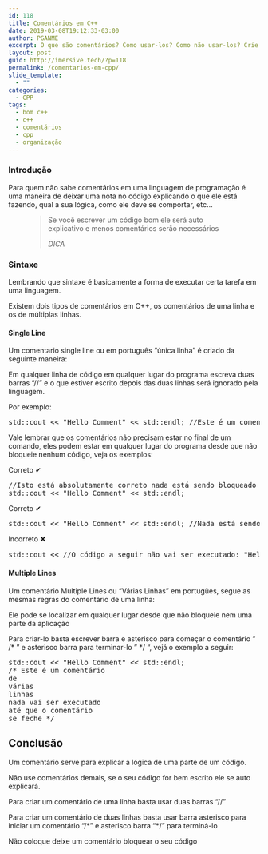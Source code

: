 ```yaml
---
id: 118
title: Comentários em C++
date: 2019-03-08T19:12:33-03:00
author: PGANME
excerpt: O que são comentários? Como usar-los? Como não usar-los? Crie comentários de múltiplas e únicas linhas em C++.
layout: post
guid: http://imersive.tech/?p=118
permalink: /comentarios-em-cpp/
slide_template:
  - ""
categories:
  - CPP
tags:
  - bom c++
  - c++
  - comentários
  - cpp
  - organização
---
```

### Introdução

Para quem não sabe comentários em uma linguagem de programação é uma maneira de deixar uma nota no código explicando o que ele está fazendo, qual a sua lógica, como ele deve se comportar, etc&#8230;<figure class="wp-block-pullquote">

> Se você escrever um código bom ele será auto explicativo e menos comentários serão necessários
> 
> <cite>DICA</cite></figure> 

### Sintaxe

Lembrando que sintaxe é basicamente a forma de executar certa tarefa em uma linguagem.

Existem dois tipos de comentários em C++, os comentários de uma linha e os de múltiplas linhas.

#### Single Line

Um comentario single line ou em português &#8220;única linha&#8221; é criado da seguinte maneira: 

Em qualquer linha de código em qualquer lugar do programa escreva duas barras &#8220;//&#8221; e o que estiver escrito depois das duas linhas será ignorado pela linguagem.

Por exemplo:

<pre class="brush: cpp; title: ; notranslate" title="">std::cout &lt;&lt; "Hello Comment" &lt;&lt; std::endl; //Este é um comentário
</pre>

Vale lembrar que os comentários não precisam estar no final de um comando, eles podem estar em qualquer lugar do programa desde que não bloqueie nenhum código, veja os exemplos:

Correto ✔

<pre class="brush: cpp; title: ; notranslate" title="">//Isto está absolutamente correto nada está sendo bloqueado
std::cout &lt;&lt; "Hello Comment" &lt;&lt; std::endl;
</pre>

Correto ✔

<pre class="brush: cpp; title: ; notranslate" title="">std::cout &lt;&lt; "Hello Comment" &lt;&lt; std::endl; //Nada está sendo bloqueado
</pre>

Incorreto ❌

<pre class="brush: cpp; title: ; notranslate" title="">std::cout &lt;&lt; //O código a seguir não vai ser executado: "Hello Comment"
</pre>

#### Multiple Lines

Um comentário Multiple Lines ou &#8220;Várias Linhas&#8221; em portugûes, segue as mesmas regras do comentário de uma linha:

Ele pode se localizar em qualquer lugar desde que não bloqueie nem uma parte da aplicação

Para criar-lo basta escrever barra e asterisco para começar o comentário &#8221; /\* &#8221; e asterisco barra para terminar-lo &#8221; \*/ &#8220;, vejá o exemplo a seguir:

<pre class="brush: cpp; title: ; notranslate" title="">std::cout &lt;&lt; "Hello Comment" &lt;&lt; std::endl;
/* Este é um comentário
de
várias
linhas 
nada vai ser executado
até que o comentário 
se feche */ 
</pre>

## Conclusão

Um comentário serve para explicar a lógica de uma parte de um código.

Não use comentários demais, se o seu código for bem escrito ele se auto explicará.

Para criar um comentário de uma linha basta usar duas barras &#8220;//&#8221;

Para criar um comentário de duas linhas basta usar barra asterisco para iniciar um comentário &#8220;/\*&#8221; e asterisco barra &#8220;\*/&#8221; para terminá-lo

Não coloque deixe um comentário bloquear o seu código